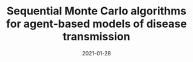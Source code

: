 ---
title: "Sequential Monte Carlo algorithms for agent-based models of disease transmission"
collection: publications
permalink: /publications/agent-based-models-smc
date: 2021-01-28
venue: 'arXiv'
link: 'https://arxiv.org/abs/2101.12156'
github: 'https://github.com/nianqiaoju/agents'
citation: 'Ju, N., Heng, J. and Jacob, P.E., 2021. Sequential Monte Carlo algorithms for agent-based models of disease transmission. arXiv preprint arXiv:2101.12156.'
---